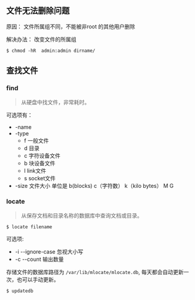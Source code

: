 ## 文件无法删除问题

原因： 文件所属组不同，不能被非root 的其他用户删除

解决办法： 改变文件的所属组

```
$ chmod -hR  admin:admin dirname/
```

## 查找文件

### find 

> 从硬盘中找文件，非常耗时。

可选项有：

* -name
* -type
    * f 一般文件
    * d 目录
    * c 字符设备文件
    * b 块设备文件
    * l link文件
    * s socket文件
* -size 文件大小 单位是 b(blocks) c（字符数） k（kilo bytes） M G


### locate

> 从保存文档和目录名称的数据库中查询文档或目录。

```
$ locate filename
```

可选项:

* -i --ignore-case 忽视大小写
* -c --count 输出数量

存储文件的数据库路径为 `/var/lib/mlocate/mlocate.db`, 每天都会自动更新一次，也可以手动更新。

```
$ updatedb
```